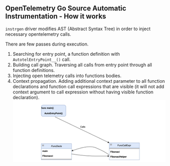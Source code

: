 ## OpenTelemetry Go Source Automatic Instrumentation - How it works

`instrgen` driver modifies AST (Abstract Syntax Tree) in order to inject necessary opentelemetry calls.

There are few passes during execution.
1. Searching for entry point, a function definition with ```AutotelEntryPoint__()``` call.
2. Building call graph. Traversing all calls from entry point through all function definitions.
3. Injecting open telemetry calls into functions bodies.
4. Context propagation. Adding additional context parameter to all function declarations and function call expressions that are visible
   (it will not add context argument to call expression without having visible function declaration).
![image info](./flow.png)